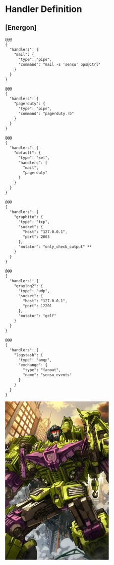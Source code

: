 <!SLIDE center transition=scrollLeft>
# Handler Definition

## [Energon]

<!SLIDE code medium transition=scrollUp>
    @@@
    {
      "handlers": {
        "mail": {
          "type": "pipe",
          "command": "mail -s 'sensu' ops@ctrl"
        }
      }
    }

<!SLIDE code medium>
    @@@
    {
      "handlers": {
        "pagerduty": {
          "type": "pipe",
          "command": "pagerduty.rb"
        }
      }
    }

<!SLIDE code medium transition=scrollUp>
    @@@
    {
      "handlers": {
        "default": {
          "type": "set",
          "handlers": [
            "mail",
            "pagerduty"
          ]
        }
      }
    }

<!SLIDE code medium transition=scrollUp>
    @@@
    {
      "handlers": {
        "graphite": {
          "type": "tcp",
          "socket": {
            "host": "127.0.0.1",
            "port": 2003
          },
          "mutator": "only_check_output" **
        }
      }
    }

<!SLIDE code medium transition=scrollUp>
    @@@
    {
      "handlers": {
        "graylog2": {
          "type": "udp",
          "socket": {
            "host": "127.0.0.1",
            "port": 12201
          },
          "mutator": "gelf"
        }
      }
    }

<!SLIDE code medium>
    @@@
    {
      "handlers": {
        "logstash": {
          "type": "amqp",
          "exchange": {
            "type": "fanout",
            "name": "sensu_events"
          }
        }
      }
    }

<!SLIDE center transition=growY>
![devastator](../img/devastator-oh-yea.png)
